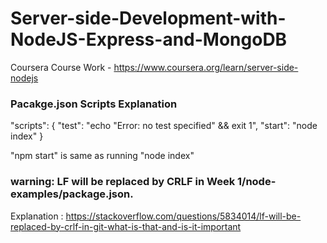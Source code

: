# Server-side-Development-with-NodeJS-Express-and-MongoDB
Coursera Course Work - https://www.coursera.org/learn/server-side-nodejs

### Pacakge.json Scripts Explanation
"scripts": {
        "test": "echo \"Error: no test specified\" && exit 1",
        "start": "node index"
    }

"npm start" is same as running "node index"

### warning: LF will be replaced by CRLF in Week 1/node-examples/package.json.
Explanation : https://stackoverflow.com/questions/5834014/lf-will-be-replaced-by-crlf-in-git-what-is-that-and-is-it-important